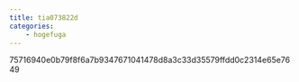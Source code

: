 ```yaml
---
title: tia073822d
categories:
    - hogefuga
---
```

75716940e0b79f8f6a7b9347671041478d8a3c33d35579ffdd0c2314e65e7649